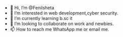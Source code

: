 - 👋 Hi, I’m @Fenilsheta
- 👀 I’m interested in web development,cyber security. 
- 🌱 I’m currently learning b.sc it 
- 💞️ I’m looking to collaborate on work and newbies.
- 📫 How to reach me WhatsApp me or email me.

<!---
Fenilsheta/Fenilsheta is a ✨ special ✨ repository because its `README.md` (this file) appears on your GitHub profile.
You can click the Preview link to take a look at your changes.
--->
